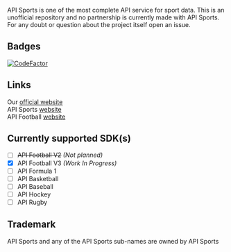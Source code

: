 API Sports is one of the most complete API service for sport data.
This is an unofficial repository and no partnership is currently made with API Sports.
For any doubt or question about the project itself open an issue.

## Badges
[![CodeFactor](https://www.codefactor.io/repository/github/fabricatorsltd/api-sports/badge)](https://www.codefactor.io/repository/github/fabricatorsltd/api-sports)

## Links
Our [official website](https://fabricators.ltd/?ref=github)\
API Sports [website](https://api-sports.io/?ref=fabricatorsltd)\
API Football [website](https://api-football.com/?ref=fabricatorsltd)

## Currently supported SDK(s)
- [ ] ~~API Football V2~~ *(Not planned)*
- [x] API Football V3 *(Work In Progress)*
- [ ] API Formula 1
- [ ] API Basketball
- [ ] API Baseball
- [ ] API Hockey
- [ ] API Rugby

## Trademark
API Sports and any of the API Sports sub-names are owned by API Sports
